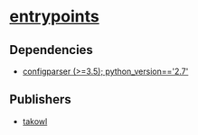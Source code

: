 # [entrypoints](https://pypi.org/project/entrypoints)

## Dependencies
- [configparser (>=3.5); python_version=='2.7'](packages/c/configparser.md)



## Publishers
- [takowl](https://pypi.org/user/takowl)

